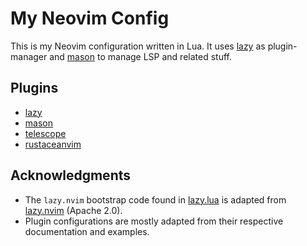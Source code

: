 # My Neovim Config

This is my Neovim configuration written in Lua.
It uses [lazy](https://github.com/folke/lazy.nvim) as plugin-manager and [mason](https://github.com/mason-org/mason.nvim) to manage LSP and related stuff.

## Plugins
- [lazy](https://github.com/folke/lazy.nvim)
- [mason](https://github.com/mason-org/mason.nvim)
- [telescope](https://github.com/nvim-telescope/telescope.nvim)
- [rustaceanvim](https://github.com/mrcjkb/rustaceanvim)

## Acknowledgments
- The `lazy.nvim` bootstrap code found in [lazy.lua](lua/config/lazy.lua) is adapted from [lazy.nvim](https://github.com/folke/lazy.nvim) (Apache 2.0).
- Plugin configurations are mostly adapted from their respective documentation and examples.
